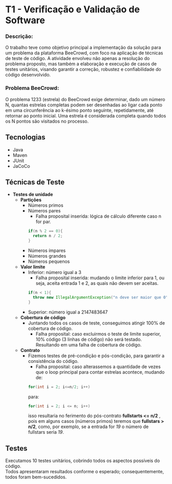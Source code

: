 # T1 - Verificação e Validação de Software

### Descrição:

  O trabalho teve como objetivo principal a implementação da solução para um problema da plataforma BeeCrowd, com foco na aplicação de técnicas de teste de código. A atividade envolveu não apenas a resolução do problema proposto, mas também a elaboração e execução de casos de testes unitários, visando garantir a correção, robustez e confiabilidade do código desenvolvido.

### Problema BeeCrowd:

  O problema 1233 (estrela) do BeeCrowd exige determinar, dado um número N, quantas estrelas completas podem ser desenhadas ao ligar cada ponto em uma circunferência ao k-ésimo ponto seguinte, repetidamente, até retornar ao ponto inicial. Uma estrela é considerada completa quando todos os N pontos são visitados no processo. 

## Tecnologias

- Java
- Maven
- JUnit
- JaCoCo

## Técnicas de Teste

- **Testes de unidade**
  - **Partições**
    - Números primos
    - Números pares
      - Falha proposital inserida: lógica de cálculo diferente caso n for par.
      ```java
      if(n % 2 == 0){
        return n / 2;
      }
      ```
    - Números ímpares
    - Números grandes
    - Números pequenos
  - **Valor limite**
    - Inferior: número igual a 3
      - Falha proposital inserida: mudando o limite inferior para 1, ou seja, aceita entrada 1 e 2, as quais não devem ser aceitas.
      ```java
      if(n < 1){
        throw new IllegalArgumentException("n deve ser maior que 0");
      }
      ```
    - Superior: número igual a 2147483647
  - **Cobertura de código**
    - Juntando todos os casos de teste, conseguimos atingir 100% de cobertura de código.
      - Falha proposital: caso excluirmos o teste de limite superior, 10% código (3 linhas de código) não será testado. Resultando em uma falha de cobertura de código.
  - **Contrato**
    - Fizemos testes de pré-condição e pós-condição, para garantir a consistência do código.
      - Falha proposital: caso alterassemos a quantidade de vezes que o loop principal para contar estrelas acontece, mudando de:
      ```java
      for(int i = 2; i<=n/2; i++)
      ```
      para:
      ```java
      for(int i = 2; i <= n; i++)
      ```
      isso resultaria no ferimento do pós-contrato **fullstarts <= n/2**
      , pois em alguns casos (números primos) teremos que **fullstars > n/2**, como, por exemplo, se a entrada for *19* o número de fullstars seria *19*.

## Testes

Executamos 10 testes unitários, cobrindo todos os aspectos possíveis do código.  
Todos apresentaram resultados conforme o esperado; consequentemente, todos foram bem-sucedidos.
